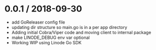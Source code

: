 
0.0.1 / 2018-09-30
==================

  * add GoReleaser config file
  * updating dir structure so main.go is in a per app directory
  * Adding initial Cobra/Viper code and moving client to internal package
  * make LINODE_DEBUG env var optional
  * Working WIP using Linode Go SDK

